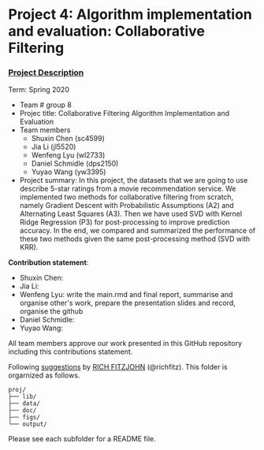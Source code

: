 # Project 4: Algorithm implementation and evaluation: Collaborative Filtering

### [Project Description](doc/project4_desc.md)

Term: Spring 2020

+ Team # group 8
+ Projec title: Collaborative Filtering Algorithm Implementation and Evaluation
+ Team members
	+ Shuxin Chen (sc4599)
	+ Jia Li (jl5520)
	+ Wenfeng Lyu (wl2733)
	+ Daniel Schmidle (dps2150)
	+ Yuyao Wang (yw3395)
+ Project summary: In this project, the datasets that we are going to use describe 5-star ratings from a movie recommendation service. We implemented two methods for collaborative filtering from scratch, namely Gradient Descent with Probabilistic Assumptions (A2) and Alternating Least Squares (A3). Then we have used SVD with Kernel Ridge Regression (P3) for post-processing to improve prediction accuracy. In the end, we compared and summarized the performance of these two methods given the same post-processing method (SVD with KRR).
	
**Contribution statement**:  
+ Shuxin Chen: 
+ Jia Li:
+ Wenfeng Lyu: write the main.rmd and final report, summarise and organise other's work, prepare the presentation slides and record, organise the github
+ Daniel Schmidle:
+ Yuyao Wang:

All team members approve our work presented in this GitHub repository including this contributions statement.

Following [suggestions](http://nicercode.github.io/blog/2013-04-05-projects/) by [RICH FITZJOHN](http://nicercode.github.io/about/#Team) (@richfitz). This folder is orgarnized as follows.

```
proj/
├── lib/
├── data/
├── doc/
├── figs/
└── output/
```

Please see each subfolder for a README file.
